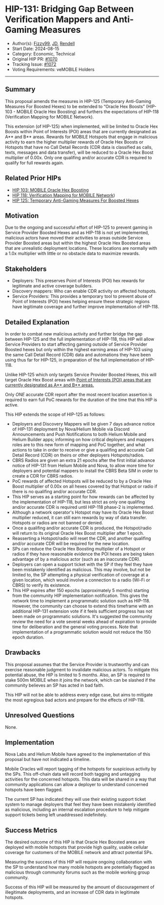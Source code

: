 # HIP-131: Bridging Gap Between Verification Mappers and Anti-Gaming Measures

- Author(s): [Fizzy99](https://github.com/mrfizzy99), [JD](https://github.com/bigbuffer), [Rendell](https://github.com/RendellD85)
- Start Date: 2024-08-15
- Category: Economic, Technical
- Original HIP PR: [#1070](https://github.com/helium/HIP/pull/1070)
- Tracking Issue: [#1072](https://github.com/helium/HIP/issues/1072)
- Voting Requirements: veMOBILE Holders

---

## Summary

This proposal amends the measures in HIP-125 (Temporary Anti-Gaming Measures For Boosted Hexes) to be extended to “Oracle Hex Boosts” (HIP-103 - MOBILE Oracle Hex Boosting) and furthers the expectations of HIP-118 (Verification Mapping for MOBILE Network). 

This extension (of HIP-125) when implemented, will be limited to Oracle Hex Boosts within Point of Interests (POI) areas that are currently designated as A** and B** areas. Rewards for MOBILE Hotspots that engage in malicious activity to earn the higher multiplier rewards of Oracle Hex Boosts or Hotspots that have no Call Detail Records (CDR data is classified as calls, texts, messages and data transfer), will be reduced to a Oracle Hex Boost multiplier of 0.00x. Only one qualifing and/or accurate CDR is required to qualify for full rewards again.

## Related Prior HIPs

* [HIP 103: MOBILE Oracle Hex Boosting](https://github.com/helium/HIP/blob/main/0103-oracle-hex-boosting.md)
* [HIP 118: Verification Mapping for MOBILE Network](https://github.com/helium/HIP/blob/main/0118-verification-mapping.md))
* [HIP 125: Temporary Anti-Gaming Measures For Boosted Hexes](https://github.com/helium/HIP/blob/main/0125-temporary-anti-gaming-measures-for-boosted-hexes.md)

## Motivation

Due to the ongoing and successful effort of HIP-125 to prevent gaming in Service Provider Boosted Hexes and as HIP-118 is not yet implemented, malicious actors have moved their activities to areas outside Service Provider Boosted areas but within the highest Oracle Hex Boosted areas that are unrealistic deployment locations. These locations are normally with a 1.0x multiplier with little or no obstacle data to maximize rewards. 

## Stakeholders

* Deployers: This preserves Point of Interests (POI) hex rewards for legitimate and active coverage builders.
* Discovery mappers: Who can enable CDR activity on affected hotspots.
* Service Providers: This provides a temporary tool to prevent abuse of Point of Interests (POI) hexes helping ensure these strategic regions have legitimate coverage and further improve implementation of HIP-118.

## Detailed Explanation

In order to combat new malicious activity and further bridge the gap between HIP-125 and the full implementation of HIP-118, this HIP will allow Service Providers to start affecting gaming outside of Service Provider Boosted hexes but only within the highest earning areas of HIP-103 using the same Call Detail Record (CDR) data and automations they have been using thus far for HIP-125, in preparation of the full implementation of HIP-118.

Unlike HIP-125 which only targets Service Provider Boosted Hexes, this will target Oracle Hex Boost areas with [Point of Interests (POI) areas that are currently designated as A** and B** areas.](https://github.com/helium/HIP/blob/main/0103-oracle-hex-boosting.md#detailed-explanation) 

Only *ONE* accurate CDR report after the most recent location assertion is required to earn full PoC rewards for the duration of the time that this HIP is active.

This HIP extends the scope of HIP-125 as follows:
- Deployers and Discovery Mappers will be given 7 days advance notice of HIP-131 deployment by Nova/Helium Mobile via Discord Announcements and Push Notifications to both Helium Mobile and Helium Builder apps; informing on how critical deployers and mappers roles are to this new form of mapping and PoC together, and what actions to take in order to receive or give a qualifing and accurate Call Detail Record (CDR) on theirs or other deployers Hotspots/radios.
- CBRS Radios are given an extra 21 epochs after the first initial advance notice of HIP-131 from Helium Mobile and Nova, to allow more time for deployers and potential mappers to install the CBRS Beta SIM in order to create a CDR for CBRS radios. 
- PoC rewards of affected Hotspots will be reduced to by a Oracle Hex Boost multiplier of 0.00x on all hexes covered by that Hotspot or radio if there is no qualifing and/or accurate CDR. 
- This HIP serves as a starting point for how rewards can be affected by the implementation of HIP-118, but less strict as only one qualifing and/or accurate CDR is required until HIP-118 phase-2 is implemented. 
- Although a network operator's Hotspot may have its Oracle Hex Boost multiplier reduced, it can still earn rewards by way of data transfer.  Hotspots or radios are not banned or denied.
- Once a qualifing and/or accurate CDR is produced, the Hotspot/radio will return to its original Oracle Hex Boost multiplier after 1 epoch.
- Reasserting a Hotspot/radio will reset the CDR, and another qualifing and/or accurate CDR will be required for the new location.
- SPs can reduce the Oracle Hex Boosting multiplier of a Hotspot or radios if they have reasonable evidence the POI hexes are being taken advantage of by a malicious actor (such as an inaccurate CDR).
- Deployers can open a support ticket with the SP if they feel they have been mistakenly identified as malicious. This may involve, but not be limited to, the SP attempting a physical verification of coverage at a given location, which would involve a connection to a radio (Wi-Fi or CBRS) to verify its existence. 
- This HIP expires after 150 epochs (approximately 5 months) starting from the community HIP implementation notification. This gives the network time to implement a programmatic solution such as HIP-118.  However, the community can choose to extend this timeframe with an additional HIP-131 extension vote if it feels sufficient progress has not been made on programmatic solutions.  It's suggested the community review the need for a vote several weeks ahead of expiration to provide time for deliberation and the general voting process.  Note that implementation of a programmatic solution would not reduce the 150 epoch duration.

## Drawbacks

This proposal assumes that the Service Provider is trustworthy and can exercise reasonable judgment to invalidate malicious actors. To mitigate this potential abuse, the HIP is limited to 5 months.  Also, an SP is required to stake 500m MOBILE when it joins the network, which can be slashed if the community believes an SP has acted in bad faith.

This HIP will not be able to address every edge case, but aims to mitigate the most egregious bad actors and prepare for the effects of HIP-118.

## Unresolved Questions

None.

## Implementation

Nova Labs and Helium Mobile have agreed to the implementation of this proposal but have not indicated a timeline. 

Mobile Oracles will report tagging of the hotspots for suspicious activity by the SPs.  This off-chain data will record both tagging and untagging activities for the concerned hotspots. This data will be shared in a way that community applications can allow a deployer to understand concerned hotspots have been flagged.

The current SP has indicated they will use their existing support ticket system to manage deployers that feel they have been mistakenly identified as malicious, including an internal escalation procedure to help mitigate support tickets being left unaddressed indefinitely.

## Success Metrics

The desired outcome of this HIP is that Oracle Hex Boosted areas are deployed with mobile hotspots that provide high quality, usable cellular coverage for customers of the MOBILE network and attract potential SPs.

Measuring the success of this HIP will require ongoing collaboration with the SP to understand how many mobile hotspots are potentially flagged as malicious through community forums such as the mobile working group community.

Success of this HIP will be measured by the amount of discouragement of illegitimate deployments, and an increase of CDR data in legitimate hotspots.
